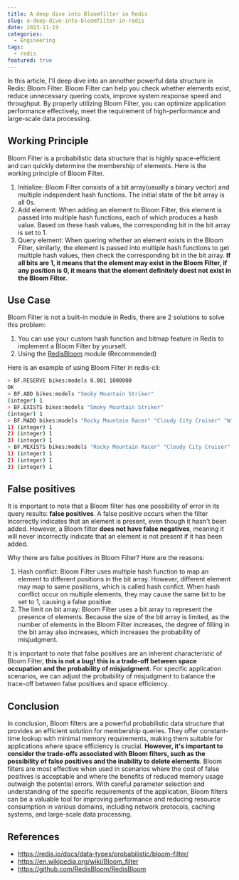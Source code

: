 ```yaml
---
title: A deep dive into Bloomfilter in Redis
slug: a-deep-dive-into-bloomfilter-in-redis
date: 2023-11-19
categories:
  - Engineering  
tags: 
  - redis
featured: true
---
```

In this article, I'll deep dive into an annother powerful data structure in Redis: Bloom Filter.
Bloom Filter can help you check whether elements exist, reduce unnecessary quering costs, improve system response speed and throughput. By properly utilizing Bloom Filter, you can optimize application performance effectively, meet the requirement of high-performance and large-scale data processing.

<!--more-->

## Working Principle
Bloom Filter is a probabilistic data structure that is highly space-efficient and can quickly determine the membership of elements. Here is the working principle of Bloom Filter.

1. Initialize: Bloom Filter consists of a bit array(usually a binary vector) and multiple independent hash functions. The initial state of the bit array is all 0s.
2. Add element: When adding an element to Bloom Filter, this element is passed  into multiple hash functions, each of which produces a hash value. Based on these hash values, the corresponding bit in the bit array is set to 1.
3. Query element: When quering whether an element exists in the Bloom Filter, similarly, the element is passed into multiple hash functions to get multiple hash values, then check the corresponding bit in the bit array. **If all bits are 1, it means that the element may exist in the Bloom Filter, if any position is 0, it means that the element definitely doest not exist in the Bloom Filter.**

## Use Case

Bloom Filter is not a built-in module in Redis, there are 2 solutions to solve this problem:

1. You can use your custom hash function and bitmap feature in Redis to implement a Bloom Filter by yourself.
2. Using the [RedisBloom](https://github.com/RedisBloom/RedisBloom) module (Recommended)

Here is an example of using Bloom Filter in redis-cli:

```bash
> BF.RESERVE bikes:models 0.001 1000000
OK
> BF.ADD bikes:models "Smoky Mountain Striker"
(integer) 1
> BF.EXISTS bikes:models "Smoky Mountain Striker"
(integer) 1
> BF.MADD bikes:models "Rocky Mountain Racer" "Cloudy City Cruiser" "Windy City Wippet"
1) (integer) 1
2) (integer) 1
3) (integer) 1
> BF.MEXISTS bikes:models "Rocky Mountain Racer" "Cloudy City Cruiser" "Windy City Wippet"
1) (integer) 1
2) (integer) 1
3) (integer) 1
```

## False positives

It is important to note that a Bloom filter has one possibility of error in its query results: **false positives**. A false positive occurs when the filter incorrectly indicates that an element is present, even though it hasn't been added. However, a Bloom filter **does not have false negatives**, meaning it will never incorrectly indicate that an element is not present if it has been added.

Why there are false positives in Bloom Filter? Here are the reasons:

1. Hash conflict: Bloom Filter uses multiple hash function to map an element to different positions in the bit array. However, different element may map to same positions, which is called hash confict. When hash conflict occur on multiple elements, they may cause the same bit to be set to 1, causing a false positive.
2. The limit on bit array: Bloom Filter uses a bit array to represent the presence of elements. Because the size of the bit array is limited, as the number of elements in the Bloom Filter increases, the degree of filling in the bit array also increases, which increases the probability of misjudgment.

It is important to note that false positives are an inherent characteristic of Bloom Filter, **this is not a bug! this is a trade-off between space occupation and the probability of misjudgment**. For specific application scenarios, we can adjust the probability of misjudgment to balance the trace-off between false positives and space efficiency.

## Conclusion

In conclusion, Bloom filters are a powerful probabilistic data structure that provides an efficient solution for membership queries. They offer constant-time lookup with minimal memory requirements, making them suitable for applications where space efficiency is crucial. **However, it's important to consider the trade-offs associated with Bloom filters, such as the possibility of false positives and the inability to delete elements**. Bloom filters are most effective when used in scenarios where the cost of false positives is acceptable and where the benefits of reduced memory usage outweigh the potential errors. With careful parameter selection and understanding of the specific requirements of the application, Bloom filters can be a valuable tool for improving performance and reducing resource consumption in various domains, including network protocols, caching systems, and large-scale data processing.

## References

+ https://redis.io/docs/data-types/probabilistic/bloom-filter/
+ https://en.wikipedia.org/wiki/Bloom_filter
+ https://github.com/RedisBloom/RedisBloom